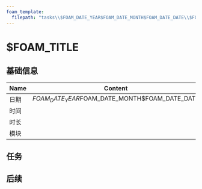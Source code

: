 ```yaml
---
foam_template:
  filepath: "tasks\\$FOAM_DATE_YEAR$FOAM_DATE_MONTH$FOAM_DATE_DATE\\$FOAM_DATE_YEAR$FOAM_DATE_MONTH$FOAM_DATE_DATE-$FOAM_TITLE.md"
---
```


# $FOAM_TITLE

## 基础信息

| Name | Content                                        |
| ---- | ---------------------------------------------- |
| 日期 | $FOAM_DATE_YEAR$FOAM_DATE_MONTH$FOAM_DATE_DATE |
| 时间 |                                                |
| 时长 |                                                |
| 模块 |                                                |

## 任务

## 后续
